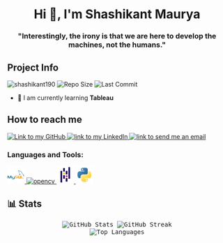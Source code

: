 <!-- ![logo](https://github.com/shashikant190/shashikant190/blob/main/Github_Banner.png) -->
<h1 align="center">Hi 👋, I'm Shashikant Maurya</h1>
<h3 align="center">"Interestingly, the irony is that we are here to develop the machines, not the humans."</h3>

<h2 align="left">Project Info</h2>

<p align="left">
  <img src="https://komarev.com/ghpvc/?username=shashikant190&label=Profile%20views&color=0e75b6&style=flat" alt="shashikant190" />
  <img alt="Repo Size" src="https://img.shields.io/github/repo-size/shashikant190/shashikant190?style=flat-square" />
<!--   <img alt="Forks" src="https://img.shields.io/github/forks/shashikant190/shashikant190?style=flat-square" />
  <img alt="Stars" src="https://img.shields.io/github/stars/shashikant190/shashikant190?style=flat-square" /> -->
  <img alt="Last Commit" src="https://img.shields.io/github/last-commit/shashikant190/shashikant190?style=flat-square" />
  
</p>

<!-- <img align="right" alt="data_analyst" width="400" src="https://i.pinimg.com/originals/cf/cf/8c/cfcf8c86a569d30b5dae709551634a5b.gif"> -->


- 🌱 I am currently learning **Tableau**


<h2>How to reach me</h2>
<a href="https://github.com/shashikant190">
    <img alt="Link to my GitHub" src="https://img.shields.io/github/followers/shashikant190?style=for-the-badge&color=181717&logo=github&logoColor=181717&label=@shashikant190" height="22px">
</a>
<!-- <a href="https://twitter.com/your_twitter_username">
    <img alt="Link to my Twitter" src="https://img.shields.io/twitter/follow/your_twitter_username?style=for-the-badge&label=@your_twitter_username&color=1DA1F2&logo=twitter" height="22px">
</a> -->
<a href="https://www.linkedin.com/in/shashikant-maurya-37b360251">
    <img alt="link to my LinkedIn" src="https://img.shields.io/static/v1?label&message=/in/shashikant-maurya-37b360251&color=0A66C2&style=for-the-badge&logo=linkedin" height="22px" />
</a>
<!-- <a href="https://instagram.com/sarcastikant">
    <img alt="link to my Instagram" src="https://img.shields.io/static/v1?label&message=sarcastikant&color=E4405F&style=for-the-badge&logo=instagram" height="22px" />
</a> -->
<a href="mailto:mshashikant3600@gmail.com">
    <img alt="link to send me an email" src="https://img.shields.io/static/v1?label&message=mshashikant3600%40gmail.com&color=whitesmoke&style=for-the-badge&logo=gmail" height="22px" />
</a>
</h2>

<h3 align="left">Languages and Tools:</h3>
<p align="left"> 
<!--   <a href="https://www.chartjs.org" target="_blank" rel="noreferrer"> <img src="https://www.chartjs.org/media/logo-title.svg" alt="chartjs" width="40" height="40"/> </a> -->
  <a href="https://www.mysql.com/" target="_blank" rel="noreferrer"> <img src="https://raw.githubusercontent.com/devicons/devicon/master/icons/mysql/mysql-original-wordmark.svg" alt="mysql" width="40" height="40"/> </a> <a href="https://opencv.org/" target="_blank" rel="noreferrer"> <img src="https://www.vectorlogo.zone/logos/opencv/opencv-icon.svg" alt="opencv" width="40" height="40"/> </a> <a href="https://pandas.pydata.org/" target="_blank" rel="noreferrer"> <img src="https://raw.githubusercontent.com/devicons/devicon/2ae2a900d2f041da66e950e4d48052658d850630/icons/pandas/pandas-original.svg" alt="pandas" width="40" height="40"/> </a> <a href="https://www.python.org" target="_blank" rel="noreferrer"> <img src="https://raw.githubusercontent.com/devicons/devicon/master/icons/python/python-original.svg" alt="python" width="40" height="40"/> </a> </p>


<!-- <p><img align="center" src="https://github-readme-streak-stats.herokuapp.com/?user=shashikant190&" alt="shashikant190" /></p> -->
## 📊 Stats
<div align="center">
  <kbd>
    <img src="https://github-readme-stats.vercel.app/api?username=shashikant190&theme=blue-green" alt="GitHub Stats" width="350" />
  </kbd>
  <kbd>
    <img src="https://github-readme-streak-stats.herokuapp.com?user=shashikant190&theme=vue-dark&hide_border=true&date_format=M%20j%5B%2C%20Y%5D" alt="GitHub Streak" width="373" />
  </kbd>
</div>

<div align="center">
  <kbd>
    <img src="https://github-readme-stats.vercel.app/api/top-langs/?username=shashikant190&layout=compact&theme=cobalt&hide_border=true" alt="Top Languages" width="350" />
  </kbd>
</div>

<!-- [![Ashutosh's github activity graph](https://github-readme-activity-graph.cyclic.app/graph?username=Ashutosh00710&theme=dracula)](https://github.com/ashutosh00710/github-readme-activity-graph) -->
